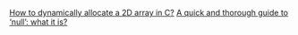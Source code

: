 [How to dynamically allocate a 2D array in C?](https://www.geeksforgeeks.org/dynamically-allocate-2d-array-c/)
[A quick and thorough guide to ‘null’: what it is?](https://medium.freecodecamp.org/a-quick-and-thorough-guide-to-null-what-it-is-and-how-you-should-use-it-d170cea62840)


